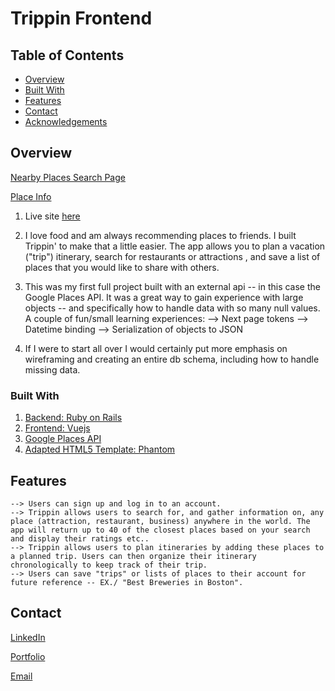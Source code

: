 # Trippin Frontend

## Table of Contents

- [Overview](#overview)
- [Built With](#built-with)
- [Features](#features)
- [Contact](#contact)
- [Acknowledgements](#acknowledgements)

## Overview

[Nearby Places Search Page](/public/images/Trippin1.png?raw=true "Search Nearby Places")

[Place Info](/public/images/Trippin2.png?raw=true "Place Information")

1. Live site [here](http://trippin-delorme.herokuapp.com/)
2. I love food and am always recommending places to friends. I built Trippin' to make that a little easier. The app allows you to plan a vacation ("trip") itinerary, search for restaurants or attractions , and save a list of places that you would like to share with others.

3. This was my first full project built with an external api -- in this case the Google Places API. It was a great way to gain experience with large objects -- and specifically how to handle data with so many null values. A couple of fun/small learning experiences:
   --> Next page tokens
   --> Datetime binding
   --> Serialization of objects to JSON

4. If I were to start all over I would certainly put more emphasis on wireframing and creating an entire db schema, including how to handle missing data.

### Built With

1. [Backend: Ruby on Rails](https://rubyonrails.org/)
2. [Frontend: Vuejs](https://vuejs.org/)
3. [Google Places API](https://developers.google.com/maps/documentation/places/web-service/overview)
4. [Adapted HTML5 Template: Phantom](https://html5up.net/phantom)

## Features

<!-- TODO: List what specific 'user problems' that this application solves. -->

    --> Users can sign up and log in to an account.
    --> Trippin allows users to search for, and gather information on, any place (attraction, restaurant, business) anywhere in the world. The app will return up to 40 of the closest places based on your search and display their ratings etc..
    --> Trippin allows users to plan itineraries by adding these places to a planned trip. Users can then organize their itinerary chronologically to keep track of their trip.
    --> Users can save "trips" or lists of places to their account for future reference -- EX./ "Best Breweries in Boston".

## Contact

<!-- TODO: Include icons and links to your RELEVANT, PROFESSIONAL 'DEV-ORIENTED' social media. LinkedIn and dev.to are minimum. -->

[LinkedIn](https://www.linkedin.com/in/seth-delorme/)

[Portfolio](https://sdelorme.github.io/)

[Email](mailto:delorme.s.m@gmail.com)
